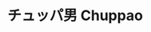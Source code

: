 ---
title: チュッパ男 Chuppao
category: paintings
series: none
year: 2011
image: chuppao.jpg
size: 
materials: oil on canvas
---
